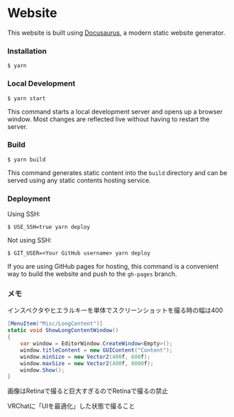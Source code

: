 # Website

This website is built using [Docusaurus](https://docusaurus.io/), a modern static website generator.

### Installation

```
$ yarn
```

### Local Development

```
$ yarn start
```

This command starts a local development server and opens up a browser window. Most changes are reflected live without having to restart the server.

### Build

```
$ yarn build
```

This command generates static content into the `build` directory and can be served using any static contents hosting service.

### Deployment

Using SSH:

```
$ USE_SSH=true yarn deploy
```

Not using SSH:

```
$ GIT_USER=<Your GitHub username> yarn deploy
```

If you are using GitHub pages for hosting, this command is a convenient way to build the website and push to the `gh-pages` branch.

### メモ

インスペクタやヒエラルキーを単体でスクリーンショットを撮る時の幅は400

```cs
[MenuItem("Misc/LongContent")]
static void ShowLongContentWindow()
{
    var window = EditorWindow.CreateWindow<Empty>();
    window.titleContent = new GUIContent("Content");
    window.minSize = new Vector2(400f, 600f);
    window.maxSize = new Vector2(400f, 8000f);
    window.Show();
}
```

画像はRetinaで撮ると巨大すぎるのでRetinaで撮るの禁止

VRChatに「UIを最適化」した状態で撮ること
